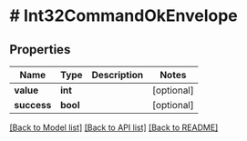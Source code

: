 # # Int32CommandOkEnvelope

## Properties

Name | Type | Description | Notes
------------ | ------------- | ------------- | -------------
**value** | **int** |  | [optional] 
**success** | **bool** |  | [optional] 

[[Back to Model list]](../../README.md#documentation-for-models) [[Back to API list]](../../README.md#documentation-for-api-endpoints) [[Back to README]](../../README.md)


